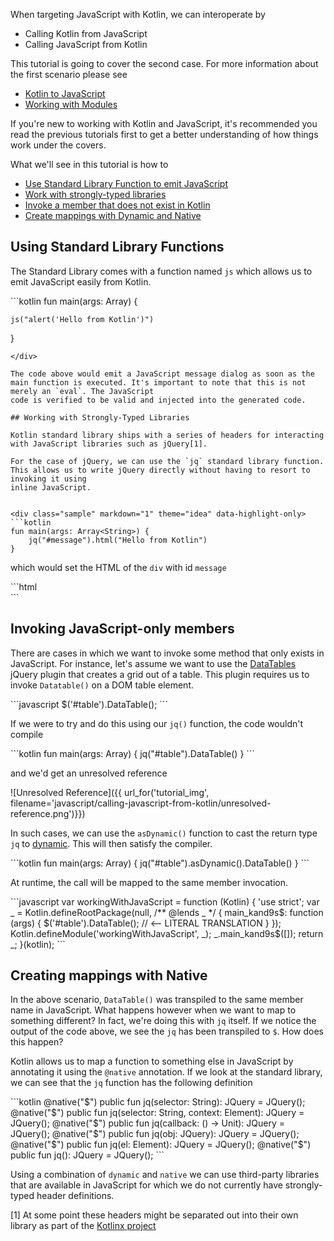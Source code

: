 When targeting JavaScript with Kotlin, we can interoperate by 

* Calling Kotlin from JavaScript
* Calling JavaScript from Kotlin

This tutorial is going to cover the second case. For more information about the first scenario please see 

* [Kotlin to JavaScript](../kotlin-to-javascript/kotlin-to-javascript.html)
* [Working with Modules](../working-with-modules/working-with-modules.html)

If you're new to working with Kotlin and JavaScript, it's recommended you read the previous tutorials first to get a 
better understanding of how things work under the covers.

What we'll see in this tutorial is how to

* [Use Standard Library Function to emit JavaScript](#using-standard-library-functions)
* [Work with strongly-typed libraries](#working-with-strongly-typed-libraries)
* [Invoke a member that does not exist in Kotlin](#invoking-javascript-only-members)
* [Create mappings with Dynamic and Native](#creating-mappings-with-native)

## Using Standard Library Functions

The Standard Library comes with a function named `js` which allows us to emit JavaScript easily from Kotlin. 

<div class="sample" markdown="1" theme="idea" data-highlight-only>
```kotlin
fun main(args: Array<String>) {

    js("alert('Hello from Kotlin')")

}
```
</div>

The code above would emit a JavaScript message dialog as soon as the main function is executed. It's important to note that this is not merely an `eval`. The JavaScript
code is verified to be valid and injected into the generated code.

## Working with Strongly-Typed Libraries

Kotlin standard library ships with a series of headers for interacting with JavaScript libraries such as jQuery[1].

For the case of jQuery, we can use the `jq` standard library function. This allows us to write jQuery directly without having to resort to invoking it using
inline JavaScript.


<div class="sample" markdown="1" theme="idea" data-highlight-only>
```kotlin
fun main(args: Array<String>) {
    jq("#message").html("Hello from Kotlin")
}
```
</div>

which would set the HTML of the `div` with id `message`

<div class="sample" markdown="1" theme="idea" mode="xml">
```html
<!DOCTYPE html>
<html lang="en">
    <head>
        <meta charset="UTF-8">
        <title>Sample</title>
    </head>
    <body>
        <div id="message" />
        <script type="text/javascript" src="src/jquery-3.1.1.min.js"></script>
        <script type="text/javascript" src="src/kotlin.js"></script>
        <script type="text/javascript" src="src/main.js"></script>
    </body>
</html>
```
</div>

## Invoking JavaScript-only members

There are cases in which we want to invoke some method that only exists in JavaScript. For instance, let's assume we want to use the [DataTables](https://datatables.net/) jQuery plugin that creates a grid out of a table. This plugin requires
us to invoke `Datatable()` on a DOM table element.

<div class="sample" markdown="1" theme="idea" mode="js">
```javascript
    $('#table').DataTable();
```
</div>

If we were to try and do this using our `jq()` function, the code wouldn't compile

<div class="sample" markdown="1" theme="idea" data-highlight-only>
```kotlin
fun main(args: Array<String>) {
    jq("#table").DataTable()
}
```
</div>

and we'd get an unresolved reference

![Unresolved Reference]({{ url_for('tutorial_img', filename='javascript/calling-javascript-from-kotlin/unresolved-reference.png')}})

In such cases, we can use the `asDynamic()` function to cast the return type `jq` to [dynamic](https://kotlinlang.org/docs/reference/dynamic-type.html). This will then satisfy the compiler.

<div class="sample" markdown="1" theme="idea" data-highlight-only>
```kotlin
fun main(args: Array<String>) {
    jq("#table").asDynamic().DataTable()
}
```
</div>

At runtime, the call will be mapped to the same member invocation.

<div class="sample" markdown="1" theme="idea" mode="js">
```javascript
var workingWithJavaScript = function (Kotlin) {
  'use strict';
  var _ = Kotlin.defineRootPackage(null, /** @lends _ */ {
    main_kand9s$: function (args) {
      $('#table').DataTable(); // <-- LITERAL TRANSLATION
    }
  });
  Kotlin.defineModule('workingWithJavaScript', _);
  _.main_kand9s$([]);
  return _;
}(kotlin);
```
</div>

## Creating mappings with Native

In the above scenario, `DataTable()` was transpiled to the same member name in JavaScript. What happens however when we want to map to something different? In fact, we're doing this with `jq` itself.
If we notice the output of the code above, we see the `jq` has been transpiled to `$`. How does this happen?

Kotlin allows us to map a function to something else in JavaScript by annotating it using the `@native` annotation. If we look at the standard library, we can see that the `jq` function has the following definition

<div class="sample" markdown="1" theme="idea" data-highlight-only>
```kotlin
@native("$")
public fun jq(selector: String): JQuery = JQuery();
@native("$")
public fun jq(selector: String, context: Element): JQuery = JQuery();
@native("$")
public fun jq(callback: () -> Unit): JQuery = JQuery();
@native("$")
public fun jq(obj: JQuery): JQuery = JQuery();
@native("$")
public fun jq(el: Element): JQuery = JQuery();
@native("$")
public fun jq(): JQuery = JQuery();
```
</div>

Using a combination of `dynamic` and `native` we can use third-party libraries that are available in JavaScript for which we do not currently have strongly-typed header definitions. 




[1] At some point these headers might be separated out into their own library as part of the [Kotlinx project](https://github.com/kotlin/)

